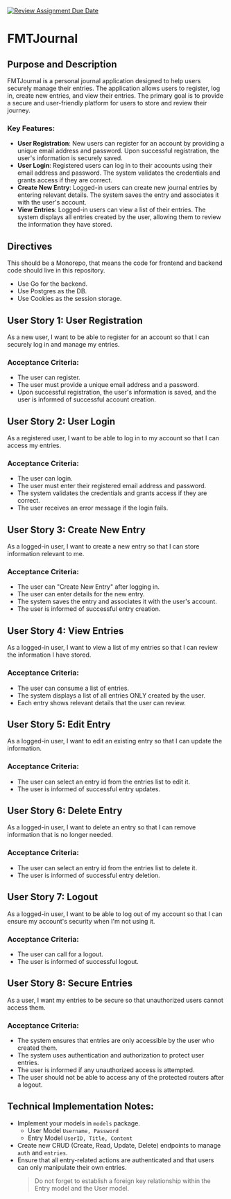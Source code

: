 [![Review Assignment Due Date](https://classroom.github.com/assets/deadline-readme-button-22041afd0340ce965d47ae6ef1cefeee28c7c493a6346c4f15d667ab976d596c.svg)](https://classroom.github.com/a/YkCWYJ5j)
# FMTJournal

## Purpose and Description

FMTJournal is a personal journal application designed to help users securely manage their entries. The application allows users to register, log in, create new entries, and view their entries. The primary goal is to provide a secure and user-friendly platform for users to store and review their journey.

### Key Features:

- **User Registration**: New users can register for an account by providing a unique email address and password. Upon successful registration, the user's information is securely saved.
- **User Login**: Registered users can log in to their accounts using their email address and password. The system validates the credentials and grants access if they are correct.
- **Create New Entry**: Logged-in users can create new journal entries by entering relevant details. The system saves the entry and associates it with the user's account.
- **View Entries**: Logged-in users can view a list of their entries. The system displays all entries created by the user, allowing them to review the information they have stored.

## Directives

This should be a Monorepo, that means the code for frontend and backend code should live in this repository.

- Use Go for the backend.
- Use Postgres as the DB.
- Use Cookies as the session storage.

## User Story 1: User Registration

As a new user, I want to be able to register for an account so that I can securely log in and manage my entries.

### Acceptance Criteria:

- The user can register.
- The user must provide a unique email address and a password.
- Upon successful registration, the user's information is saved, and the user is informed of successful account creation.

## User Story 2: User Login

As a registered user, I want to be able to log in to my account so that I can access my entries.

### Acceptance Criteria:

- The user can login.
- The user must enter their registered email address and password.
- The system validates the credentials and grants access if they are correct.
- The user receives an error message if the login fails.

## User Story 3: Create New Entry

As a logged-in user, I want to create a new entry so that I can store information relevant to me.

### Acceptance Criteria:

- The user can "Create New Entry" after logging in.
- The user can enter details for the new entry.
- The system saves the entry and associates it with the user's account.
- The user is informed of successful entry creation.

## User Story 4: View Entries

As a logged-in user, I want to view a list of my entries so that I can review the information I have stored.

### Acceptance Criteria:

- The user can consume a list of entries.
- The system displays a list of all entries ONLY created by the user.
- Each entry shows relevant details that the user can review.

## User Story 5: Edit Entry

As a logged-in user, I want to edit an existing entry so that I can update the information.

### Acceptance Criteria:

- The user can select an entry id from the entries list to edit it.
- The user is informed of successful entry updates.

## User Story 6: Delete Entry

As a logged-in user, I want to delete an entry so that I can remove information that is no longer needed.

### Acceptance Criteria:

- The user can select an entry id from the entries list to delete it.
- The user is informed of successful entry deletion.

## User Story 7: Logout

As a logged-in user, I want to be able to log out of my account so that I can ensure my account's security when I'm not using it.

### Acceptance Criteria:

- The user can call for a logout.
- The user is informed of successful logout.

## User Story 8: Secure Entries

As a user, I want my entries to be secure so that unauthorized users cannot access them.

### Acceptance Criteria:

- The system ensures that entries are only accessible by the user who created them.
- The system uses authentication and authorization to protect user entries.
- The user is informed if any unauthorized access is attempted.
- The user should not be able to access any of the protected routers after a logout.

## Technical Implementation Notes:

- Implement your models in `models` package.
  - User Model
    `Username, Password`
  - Entry Model
    `UserID, Title, Content`
- Create new CRUD (Create, Read, Update, Delete) endpoints to manage `auth` and `entries`.
- Ensure that all entry-related actions are authenticated and that users can only manipulate their own entries.
  > Do not forget to establish a foreign key relationship within the Entry model and the User model.
